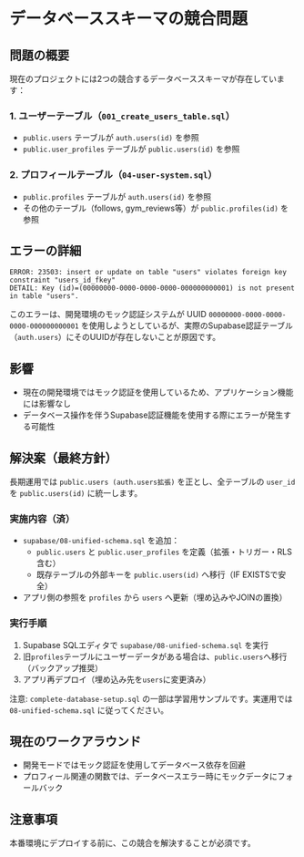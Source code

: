# データベーススキーマの競合問題

## 問題の概要
現在のプロジェクトには2つの競合するデータベーススキーマが存在しています：

### 1. ユーザーテーブル（`001_create_users_table.sql`）
- `public.users` テーブルが `auth.users(id)` を参照
- `public.user_profiles` テーブルが `public.users(id)` を参照

### 2. プロフィールテーブル（`04-user-system.sql`）
- `public.profiles` テーブルが `auth.users(id)` を参照
- その他のテーブル（follows, gym_reviews等）が `public.profiles(id)` を参照

## エラーの詳細
```
ERROR: 23503: insert or update on table "users" violates foreign key constraint "users_id_fkey"
DETAIL: Key (id)=(00000000-0000-0000-0000-000000000001) is not present in table "users".
```

このエラーは、開発環境のモック認証システムが UUID `00000000-0000-0000-0000-000000000001` を使用しようとしているが、実際のSupabase認証テーブル（`auth.users`）にそのUUIDが存在しないことが原因です。

## 影響
- 現在の開発環境ではモック認証を使用しているため、アプリケーション機能には影響なし
- データベース操作を伴うSupabase認証機能を使用する際にエラーが発生する可能性

## 解決案（最終方針）

長期運用では `public.users (auth.users拡張)` を正とし、全テーブルの `user_id` を `public.users(id)` に統一します。

### 実施内容（済）
- `supabase/08-unified-schema.sql` を追加：
  - `public.users` と `public.user_profiles` を定義（拡張・トリガー・RLS含む）
  - 既存テーブルの外部キーを `public.users(id)` へ移行（IF EXISTSで安全）
- アプリ側の参照を `profiles` から `users` へ更新（埋め込みやJOINの置換）

### 実行手順
1. Supabase SQLエディタで `supabase/08-unified-schema.sql` を実行
2. 旧`profiles`テーブルにユーザーデータがある場合は、`public.users`へ移行（バックアップ推奨）
3. アプリ再デプロイ（埋め込み先を`users`に変更済み）

注意: `complete-database-setup.sql` の一部は学習用サンプルです。実運用では `08-unified-schema.sql` に従ってください。

## 現在のワークアラウンド
- 開発モードではモック認証を使用してデータベース依存を回避
- プロフィール関連の関数では、データベースエラー時にモックデータにフォールバック

## 注意事項
本番環境にデプロイする前に、この競合を解決することが必須です。
